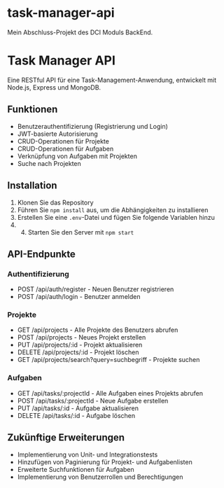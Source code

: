 # task-manager-api
Mein Abschluss-Projekt des DCI Moduls BackEnd. 

# Task Manager API

Eine RESTful API für eine Task-Management-Anwendung, entwickelt mit Node.js, Express und MongoDB.

## Funktionen

- Benutzerauthentifizierung (Registrierung und Login)
- JWT-basierte Autorisierung
- CRUD-Operationen für Projekte
- CRUD-Operationen für Aufgaben
- Verknüpfung von Aufgaben mit Projekten
- Suche nach Projekten

## Installation

1. Klonen Sie das Repository
2. Führen Sie `npm install` aus, um die Abhängigkeiten zu installieren
3. Erstellen Sie eine `.env`-Datei und fügen Sie folgende Variablen hinzu
4. 4. Starten Sie den Server mit `npm start`

## API-Endpunkte

### Authentifizierung
- POST /api/auth/register - Neuen Benutzer registrieren
- POST /api/auth/login - Benutzer anmelden

### Projekte
- GET /api/projects - Alle Projekte des Benutzers abrufen
- POST /api/projects - Neues Projekt erstellen
- PUT /api/projects/:id - Projekt aktualisieren
- DELETE /api/projects/:id - Projekt löschen
- GET /api/projects/search?query=suchbegriff - Projekte suchen

### Aufgaben
- GET /api/tasks/:projectId - Alle Aufgaben eines Projekts abrufen
- POST /api/tasks/:projectId - Neue Aufgabe erstellen
- PUT /api/tasks/:id - Aufgabe aktualisieren
- DELETE /api/tasks/:id - Aufgabe löschen

## Zukünftige Erweiterungen

- Implementierung von Unit- und Integrationstests
- Hinzufügen von Paginierung für Projekt- und Aufgabenlisten
- Erweiterte Suchfunktionen für Aufgaben
- Implementierung von Benutzerrollen und Berechtigungen
